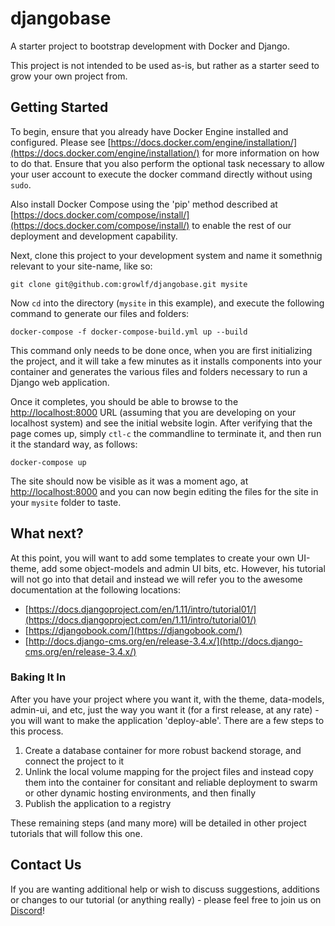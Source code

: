 # djangobase
A starter project to bootstrap development with Docker and Django.

This project is not intended to be used as-is, but rather as a starter seed to grow 
your own project from.

## Getting Started
To begin, ensure that you already have Docker Engine installed and configured.  Please see 
[https://docs.docker.com/engine/installation/](https://docs.docker.com/engine/installation/)
for more information on how to do that.  Ensure that you also perform the optional task 
necessary to allow your user account to execute the docker command directly without using 
`sudo`.

Also install Docker Compose using the 'pip' method described at 
[https://docs.docker.com/compose/install/](https://docs.docker.com/compose/install/)
to enable the rest of our deployment and development capability.

Next, clone this project to your development system and name it somethnig relevant to
your site-name, like so:

`git clone git@github.com:growlf/djangobase.git mysite`

Now `cd` into the directory (`mysite` in this example), and execute the following command 
to generate our files and folders:

`docker-compose -f docker-compose-build.yml up --build`

This command only needs to be done once, when you are first initializing the project, and 
it will take a few minutes as it installs components into your container and generates the
various files and folders necessary to run a Django web application.

Once it completes, you should be able to browse to the [http://localhost:8000](http://localhost:8000) 
URL (assuming that you are developing on your localhost system) and see the initial website login.  After 
verifying that the page comes up, simply `ctl-c` the commandline to terminate it, and then
run it the standard way, as follows:

`docker-compose up`

The site should now be visible as it was a moment ago, at [http://localhost:8000](http://localhost:8000)
and you can now begin editing the files for the site in your `mysite` folder to taste.

## What next?
At this point, you will want to add some templates to create your own UI-theme, add some 
object-models and admin UI bits, etc.  However, his tutorial will not go into that detail
and instead we will refer you to the awesome documentation at the following locations:

*  [https://docs.djangoproject.com/en/1.11/intro/tutorial01/](https://docs.djangoproject.com/en/1.11/intro/tutorial01/)
*  [https://djangobook.com/](https://djangobook.com/)
*  [http://docs.django-cms.org/en/release-3.4.x/](http://docs.django-cms.org/en/release-3.4.x/)

### Baking It In
After you have your project where you want it, with the theme, data-models, admin-ui, and 
etc, just the way you want it (for a first release, at any rate) - you will want to make 
the application 'deploy-able'.  There are a few steps to this process.

1) Create a database container for more robust backend storage, and connect the project to it
2) Unlink the local volume mapping for the project files and instead copy them into the 
container for consitant and reliable deployment to swarm or other dynamic hosting environments, and then finally
3) Publish the application to a registry

These remaining steps (and many more) will be detailed in other project tutorials that 
will follow this one.

## Contact Us
If you are wanting additional help or wish to discuss suggestions, additions or changes 
to our tutorial (or anything really) - please feel free to join us on 
[Discord](https://discord.gg/ADkJc3z)!  